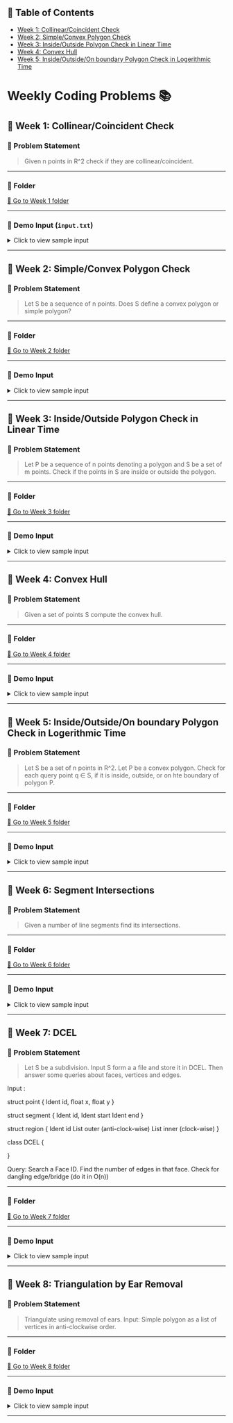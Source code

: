 ## 📑 Table of Contents

- [Week 1: Collinear/Coincident Check](#📂-week-1-collinear/coincident-check)
- [Week 2: Simple/Convex Polygon Check](#📂-week-2-simple/convex-polygon-check)
- [Week 3: Inside/Outside Polygon Check in Linear Time](#📂-week-3-inside/outside-polygon-check-in-linear-time)
- [Week 4: Convex Hull](#📂-week-4-convex-hull)
- [Week 5: Inside/Outside/On boundary Polygon Check in Logerithmic Time](#📂-week-5-inside/outside/on-boundary-polygon-check-in-logerithmic-time)

# Weekly Coding Problems 📚


## 📂 Week 1: Collinear/Coincident Check

### 📜 Problem Statement
> Given n points in R^2 check if they are collinear/coincident.

---

### 📁 Folder
[🔗 Go to Week 1 folder](./week1/)

---

### 📄 Demo Input (`input.txt`)
<details>
<summary>Click to view sample input</summary>

```
0.03771 0.71596
0.03773 0.19013
0.03759 0.91330
0.03725 0.99234
0.03706 0.18751
0.03710 0.86564
0.03765 0.73903
0.03709 0.82133
0.03771 0.19167
```

</details>

---

## 📂 Week 2: Simple/Convex Polygon Check

### 📜 Problem Statement
> Let S be a sequence of n points.
Does S define a convex polygon or simple polygon?

---

### 📁 Folder
[🔗 Go to Week 2 folder](./week2/)

---

### 📄 Demo Input
<details>
<summary>Click to view sample input</summary>

```
9.4 4.1
9.2 5.6
6.5 7.4
2.2 7.4
0.4 1.5
7.9 0.0
```

</details>

---

## 📂 Week 3: Inside/Outside Polygon Check in Linear Time

### 📜 Problem Statement
> Let P be a sequence of n points denoting a polygon and S be a set of m points.
Check if the points in S are inside or outside the polygon.

---

### 📁 Folder
[🔗 Go to Week 3 folder](./week3/)

---

### 📄 Demo Input
<details>
<summary>Click to view sample input</summary>

```
0 0
5 0
5 5
0 5

1 1
2.5 2.5
4.9 4.9
0 2.5
-1 1
```

</details>

---

## 📂 Week 4: Convex Hull

### 📜 Problem Statement
> Given a set of points S compute the convex hull.

---

### 📁 Folder
[🔗 Go to Week 4 folder](./week4/)

---

### 📄 Demo Input
<details>
<summary>Click to view sample input</summary>

```
0 0
1 0 
0 1
1 1
0.5 0.5
```

</details>

---

## 📂 Week 5: Inside/Outside/On boundary Polygon Check in Logerithmic Time

### 📜 Problem Statement
> Let S be a set of n points in R^2.
Let P be a convex polygon.
Check for each query point q ∈ S, if it is inside, outside, or on hte boundary of polygon P.

---

### 📁 Folder
[🔗 Go to Week 5 folder](./week5/)

---

### 📄 Demo Input
<details>
<summary>Click to view sample input</summary>

```
1.0 5.7
1.0 3.6
1.2 2.1
1.4 1.6
2.4 1.1
3.3 0.7
6.1 0.4
9.0 2.3
9.7 3.6
9.6 4.9
9.0 7.9
6.8 9.4
3.5 9.7
3.4 9.6
2.1 8.7
1.1 7.3
```

</details>

---

## 📂 Week 6: Segment Intersections

### 📜 Problem Statement
> Given a number of line segments find its intersections.

---

### 📁 Folder
[🔗 Go to Week 6 folder](./week6/)

---

### 📄 Demo Input
<details>
<summary>Click to view sample input</summary>

```
0 0 6 0
2 -2 2 2
4 -1 4 1
1 1 5 1
```

</details>

---

## 📂 Week 7: DCEL

### 📜 Problem Statement
> Let S be a subdivision. Input S form a a file and store it in DCEL.
Then answer some queries about faces, vertices and edges.

Input :

struct point {
  Ident id,
  float x,
  float y
}

struct segment {
  Ident id,
  Ident start
  Ident end
}

struct region {
  Ident id
  List<Ident> outer (anti-clock-wise)
  List<Ident> inner (clock-wise)
}

class DCEL {

}


Query: 
Search a Face ID. Find the number of edges in that face.
  Check for dangling edge/bridge (do it in O(n))

---

### 📁 Folder
[🔗 Go to Week 7 folder](./week7/)

---

### 📄 Demo Input
<details>
<summary>Click to view sample input</summary>

```
1 0.0 0.0
2 1.0 0.0
3 0.5 1.0
```

</details>

---

## 📂 Week 8: Triangulation by Ear Removal

### 📜 Problem Statement
> Triangulate using removal of ears.
Input: Simple polygon as a list of vertices in anti-clockwise order.

---

### 📁 Folder
[🔗 Go to Week 8 folder](./week8/)

---

### 📄 Demo Input
<details>
<summary>Click to view sample input</summary>

```
0 2
2 0
4 1
3 3
1 3
```

</details>

---
